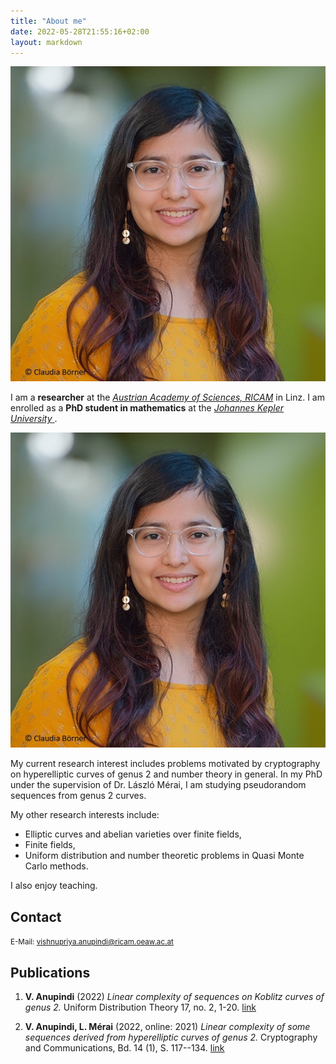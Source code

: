 ```yaml
---
title: "About me"
date: 2022-05-28T21:55:16+02:00
layout: markdown
---
```



<div class="sm:float-right sm:max-w-[12em] sm:ml-2 md:flex hidden drop-shadow-xl">
<img src="Vishnu_dp.jpg">
</div>

I am a **researcher** at the [ _Austrian Academy of Sciences, RICAM_](https://www.oeaw.ac.at/ricam/) in Linz. I am enrolled as a **PhD student in mathematics** at the [ _Johannes Kepler University_ ](https://www.jku.at/en).

<div class="container md:hidden drop-shadow-xl">
<img class="mx-auto max-w-[12em]" src="Vishnu_dp.jpg">
</div>

My current research interest includes problems motivated by cryptography on hyperelliptic curves of genus 2 and number theory in general. In my PhD under the supervision of Dr. László Mérai, I am studying pseudorandom sequences from genus 2 curves.

My other research interests include:
- Elliptic curves and abelian varieties over finite fields,
- Finite fields,
- Uniform distribution and number theoretic problems in Quasi Monte Carlo methods.

I also enjoy teaching.

## Contact

<small>
E-Mail: <a href="mailto:vishnupriya.anupindi@ricam.oeaw.ac.at">vishnupriya.anupindi@ricam.oeaw.ac.at</a>
</small>

## Publications

1. **V. Anupindi** (2022) _Linear complexity of sequences on Koblitz curves of genus 2._ Uniform Distribution Theory 17, no. 2, 1-20. [link](http://pcwww.liv.ac.uk/~karpenk/JournalUDT/vol17/no2/01_Anupindi_UDT_revised_pdf.pdf)

2. **V. Anupindi, L. Mérai** (2022, online: 2021) _Linear complexity of some sequences derived from hyperelliptic curves of genus 2._ Cryptography and Communications, Bd. 14 (1), S. 117--134. [link](https://link.springer.com/article/10.1007/s12095-021-00521-y)

